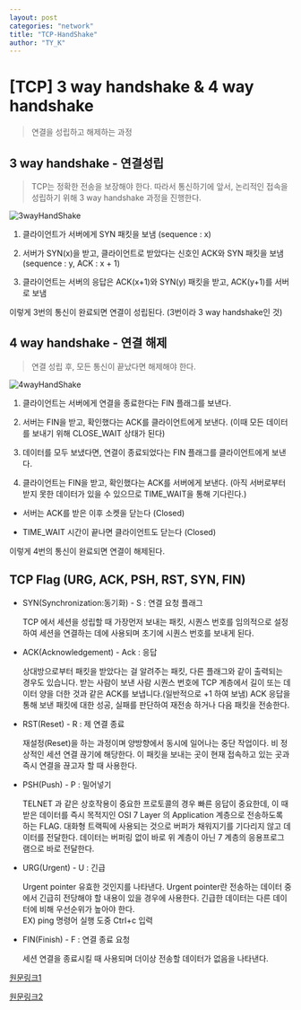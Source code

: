 ```yaml
---
layout: post
categories: "network"
title: "TCP-HandShake"
author: "TY_K"
---
```


<style>
    .post img {
        margin : 0
    }
</style>

# [TCP] 3 way handshake & 4 way handshake

> 연결을 성립하고 해제하는 과정

## 3 way handshake - 연결성립

> TCP는 정확한 전송을 보장해야 한다. 따라서 통신하기에 앞서, 논리적인 접속을 성립하기 위해 3 way handshake 과정을 진행한다.

![3wayHandShake](https://user-images.githubusercontent.com/20508342/78797014-18013400-79f2-11ea-9921-b626f346e8cb.png)

1. 클라이언트가 서버에게 SYN 패킷을 보냄 (sequence : x)

2. 서버가 SYN(x)을 받고, 클라이언트로 받았다는 신호인 ACK와 SYN 패킷을 보냄 (sequence : y, ACK : x + 1)

3. 클라이언트는 서버의 응답은 ACK(x+1)와 SYN(y) 패킷을 받고, ACK(y+1)를 서버로 보냄

이렇게 3번의 통신이 완료되면 연결이 성립된다. (3번이라 3 way handshake인 것)

## 4 way handshake - 연결 해제

> 연결 성립 후, 모든 통신이 끝났다면 해제해야 한다.

![4wayHandShake](https://user-images.githubusercontent.com/20508342/78797054-26e7e680-79f2-11ea-82a7-355f7ec9e9be.png)

1. 클라이언트는 서버에게 연결을 종료한다는 FIN 플래그를 보낸다.

2. 서버는 FIN을 받고, 확인했다는 ACK를 클라이언트에게 보낸다. (이때 모든 데이터를 보내기 위해 CLOSE_WAIT 상태가 된다)

3. 데이터를 모두 보냈다면, 연결이 종료되었다는 FIN 플래그를 클라이언트에게 보낸다.

4. 클라이언트는 FIN을 받고, 확인했다는 ACK를 서버에게 보낸다. (아직 서버로부터 받지 못한 데이터가 있을 수 있으므로 TIME_WAIT을 통해 기다린다.)

* 서버는 ACK를 받은 이후 소켓을 닫는다 (Closed)

* TIME_WAIT 시간이 끝나면 클라이언트도 닫는다 (Closed)

이렇게 4번의 통신이 완료되면 연결이 해제된다.

## TCP Flag (URG, ACK, PSH, RST, SYN, FIN)

* SYN(Synchronization:동기화) - S : 연결 요청 플래그

    TCP 에서 세션을 성립할 때  가장먼저 보내는 패킷, 시퀀스 번호를 임의적으로 설정하여 세션을 연결하는 데에 사용되며 초기에 시퀀스 번호를 보내게 된다.

* ACK(Acknowledgement) - Ack : 응답

    상대방으로부터 패킷을 받았다는 걸 알려주는 패킷, 다른 플래그와 같이 출력되는 경우도 있습니다.
    받는 사람이 보낸 사람 시퀀스 번호에 TCP 계층에서 길이 또는 데이터 양을 더한 것과 같은 ACK를 보냅니다.(일반적으로 +1 하여 보냄) ACK 응답을 통해 보낸 패킷에 대한 성공, 실패를 판단하여 재전송 하거나 다음 패킷을 전송한다.

* RST(Reset) - R : 제 연결 종료

    재설정(Reset)을 하는 과정이며 양방향에서 동시에 일어나는 중단 작업이다. 비 정상적인 세션 연결 끊기에 해당한다. 이 패킷을 보내는 곳이 현재 접속하고 있는 곳과 즉시 연결을 끊고자 할 때 사용한다.

* PSH(Push) - P : 밀어넣기

    TELNET 과 같은 상호작용이 중요한 프로토콜의 경우 빠른 응답이 중요한데, 이 때 받은 데이터를 즉시 목적지인 OSI 7 Layer 의 Application 계층으로 전송하도록 하는 FLAG. 대화형 트랙픽에 사용되는 것으로 버퍼가 채워지기를 기다리지 않고 데이터를 전달한다. 데이터는 버퍼링 없이 바로 위 계층이 아닌 7 계층의 응용프로그램으로 바로 전달한다.

* URG(Urgent) - U : 긴급 
 
    Urgent pointer 유효한 것인지를 나타낸다. Urgent pointer란 전송하는 데이터 중에서 긴급히 전당해야 할 내용이 있을 경우에 사용한다. 긴급한 데이터는 다른 데이터에 비해 우선순위가 높아야 한다. 
    <br/>EX) ping 명령어 실행 도중 Ctrl+c 입력

* FIN(Finish) - F : 연결 종료 요청

    세션 연결을 종료시킬 때 사용되며 더이상 전송할 데이터가 없음을 나타낸다.

[원문링크1][TCP-HandShake]

[TCP-HandShake]: https://github.com/gyoogle/tech-interview-for-developer/blob/master/Computer%20Science/Network/TCP%203%20way%20handshake%20%26%204%20way%20handshake.md "TCP-HandShake"

[원문링크2][TCP-Flag]

[TCP-Flag]: https://mindgear.tistory.com/206 "TCP-Flag"
